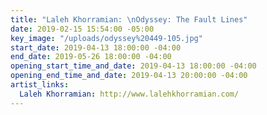 ```yaml
---
title: "Laleh Khorramian: \nOdyssey: The Fault Lines"
date: 2019-02-15 15:54:00 -05:00
key_image: "/uploads/odyssey%20449-105.jpg"
start_date: 2019-04-13 18:00:00 -04:00
end_date: 2019-05-26 18:00:00 -04:00
opening_start_time_and_date: 2019-04-13 18:00:00 -04:00
opening_end_time_and_date: 2019-04-13 20:00:00 -04:00
artist_links:
  Laleh Khorramian: http://www.lalehkhorramian.com/
---
```


